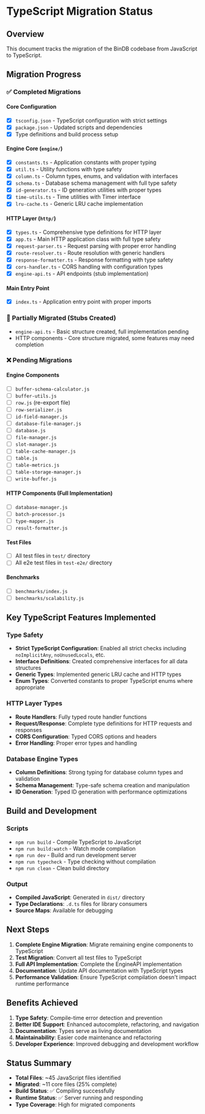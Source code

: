 # TypeScript Migration Status

## Overview
This document tracks the migration of the BinDB codebase from JavaScript to TypeScript.

## Migration Progress

### ✅ Completed Migrations

#### Core Configuration
- [x] `tsconfig.json` - TypeScript configuration with strict settings
- [x] `package.json` - Updated scripts and dependencies
- [x] Type definitions and build process setup

#### Engine Core (`engine/`)
- [x] `constants.ts` - Application constants with proper typing
- [x] `util.ts` - Utility functions with type safety
- [x] `column.ts` - Column types, enums, and validation with interfaces
- [x] `schema.ts` - Database schema management with full type safety
- [x] `id-generator.ts` - ID generation utilities with proper types
- [x] `time-utils.ts` - Time utilities with Timer interface
- [x] `lru-cache.ts` - Generic LRU cache implementation

#### HTTP Layer (`http/`)
- [x] `types.ts` - Comprehensive type definitions for HTTP layer
- [x] `app.ts` - Main HTTP application class with full type safety
- [x] `request-parser.ts` - Request parsing with proper error handling
- [x] `route-resolver.ts` - Route resolution with generic handlers
- [x] `response-formatter.ts` - Response formatting with type safety
- [x] `cors-handler.ts` - CORS handling with configuration types
- [x] `engine-api.ts` - API endpoints (stub implementation)

#### Main Entry Point
- [x] `index.ts` - Application entry point with proper imports

### 🔄 Partially Migrated (Stubs Created)
- `engine-api.ts` - Basic structure created, full implementation pending
- HTTP components - Core structure migrated, some features may need completion

### ❌ Pending Migrations

#### Engine Components
- [ ] `buffer-schema-calculator.js`
- [ ] `buffer-utils.js`
- [ ] `row.js` (re-export file)
- [ ] `row-serializer.js`
- [ ] `id-field-manager.js`
- [ ] `database-file-manager.js`
- [ ] `database.js`
- [ ] `file-manager.js`
- [ ] `slot-manager.js`
- [ ] `table-cache-manager.js`
- [ ] `table.js`
- [ ] `table-metrics.js`
- [ ] `table-storage-manager.js`
- [ ] `write-buffer.js`

#### HTTP Components (Full Implementation)
- [ ] `database-manager.js`
- [ ] `batch-processor.js`
- [ ] `type-mapper.js`
- [ ] `result-formatter.js`

#### Test Files
- [ ] All test files in `test/` directory
- [ ] All e2e test files in `test-e2e/` directory

#### Benchmarks
- [ ] `benchmarks/index.js`
- [ ] `benchmarks/scalability.js`

## Key TypeScript Features Implemented

### Type Safety
- **Strict TypeScript Configuration**: Enabled all strict checks including `noImplicitAny`, `noUnusedLocals`, etc.
- **Interface Definitions**: Created comprehensive interfaces for all data structures
- **Generic Types**: Implemented generic LRU cache and HTTP types
- **Enum Types**: Converted constants to proper TypeScript enums where appropriate

### HTTP Layer Types
- **Route Handlers**: Fully typed route handler functions
- **Request/Response**: Complete type definitions for HTTP requests and responses
- **CORS Configuration**: Typed CORS options and headers
- **Error Handling**: Proper error types and handling

### Database Engine Types
- **Column Definitions**: Strong typing for database column types and validation
- **Schema Management**: Type-safe schema creation and manipulation
- **ID Generation**: Typed ID generation with performance optimizations

## Build and Development

### Scripts
- `npm run build` - Compile TypeScript to JavaScript
- `npm run build:watch` - Watch mode compilation
- `npm run dev` - Build and run development server
- `npm run typecheck` - Type checking without compilation
- `npm run clean` - Clean build directory

### Output
- **Compiled JavaScript**: Generated in `dist/` directory
- **Type Declarations**: `.d.ts` files for library consumers
- **Source Maps**: Available for debugging

## Next Steps

1. **Complete Engine Migration**: Migrate remaining engine components to TypeScript
2. **Test Migration**: Convert all test files to TypeScript
3. **Full API Implementation**: Complete the EngineAPI implementation
4. **Documentation**: Update API documentation with TypeScript types
5. **Performance Validation**: Ensure TypeScript compilation doesn't impact runtime performance

## Benefits Achieved

1. **Type Safety**: Compile-time error detection and prevention
2. **Better IDE Support**: Enhanced autocomplete, refactoring, and navigation
3. **Documentation**: Types serve as living documentation
4. **Maintainability**: Easier code maintenance and refactoring
5. **Developer Experience**: Improved debugging and development workflow

## Status Summary
- **Total Files**: ~45 JavaScript files identified
- **Migrated**: ~11 core files (25% complete)
- **Build Status**: ✅ Compiling successfully
- **Runtime Status**: ✅ Server running and responding
- **Type Coverage**: High for migrated components